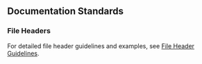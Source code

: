 ## Documentation Standards

### File Headers
For detailed file header guidelines and examples, see [File Header Guidelines](./FILE_HEADER_GUIDELINES.md). 